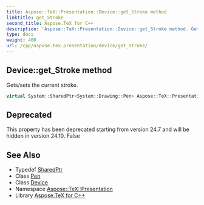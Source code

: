 ```yaml
---
title: Aspose::TeX::Presentation::Device::get_Stroke method
linktitle: get_Stroke
second_title: Aspose.TeX for C++
description: 'Aspose::TeX::Presentation::Device::get_Stroke method. Gets/sets the current stroke in C++.'
type: docs
weight: 400
url: /cpp/aspose.tex.presentation/device/get_stroke/
---
```

## Device::get_Stroke method


Gets/sets the current stroke.

```cpp
virtual System::SharedPtr<System::Drawing::Pen> Aspose::TeX::Presentation::Device::get_Stroke()
```


## Deprecated
This property has been deprecated starting from version 24.7 and will be hidden in version 24.10. False 

## See Also

* Typedef [SharedPtr](../../../system/sharedptr/)
* Class [Pen](../../../system.drawing/pen/)
* Class [Device](../)
* Namespace [Aspose::TeX::Presentation](../../)
* Library [Aspose.TeX for C++](../../../)
